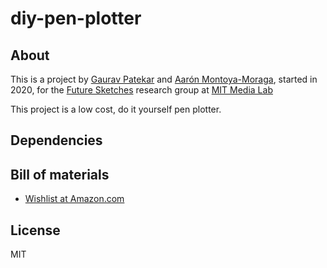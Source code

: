 # diy-pen-plotter

## About

This is a project by [Gaurav Patekar](https://www.media.mit.edu/people/gauravp/overview/) and [Aarón Montoya-Moraga](https://www.media.mit.edu/people/velouria/overview/), started in 2020, for the [Future Sketches](https://www.media.mit.edu/groups/future-sketches/overview/) research group at [MIT Media Lab](https://www.media.mit.edu/)

This project is a low cost, do it yourself pen plotter.

## Dependencies



## Bill of materials

* [Wishlist at Amazon.com](https://www.amazon.com/hz/wishlist/ls/1QS8639F5SNBW?&sort=default)

## License

MIT

